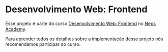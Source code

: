 # Desenvolvimento Web: Frontend

Esse projeto é parte do curso [Desenvolvimento Web: Frontend](https://neps.academy/br/course/desenvolvimento-web:-frontend) no [Neps Academy](https://neps.academy/br).

Para aprender todos os detalhes sobre a implementação desse projeto nós recomendamos participar do curso.
